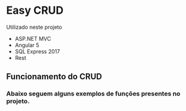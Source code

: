 # Easy CRUD

Utilizado neste projeto
* ASP.NET MVC 
* Angular 5
* SQL Express 2017
* Rest

##  Funcionamento do CRUD
### Abaixo seguem alguns exemplos de funções presentes no projeto.

